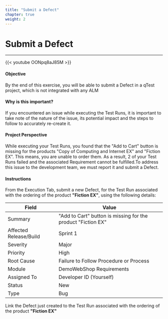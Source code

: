 ```yaml
---
title: "Submit a Defect"
chapter: true
weight: 2
---
```

# Submit a Defect
----

{{< youtube OONpq8aJ85M >}}

#### Objective
By the end of this exercise, you will be able to submit a Defect in a qTest project, which is not integrated with any ALM   

#### Why is this important?
If you encountered an issue while executing the Test Runs, it is important to take note of the nature of the issue, its potential impact and the steps to follow to accurately re-create it.

#### Project Perspective
While executing your Test Runs, you found that the "Add to Cart" button is missing for the products "Copy of Computing and Internet EX" and "Fiction EX". This means, you are unable to order them. As a result, 2 of your Test Runs failed and the associated Requirement cannot be fulfilled.To address this issue to the development team, we must report it and submit a Defect.   
#### Instructions   
From the Execution Tab, submit a new Defect, for the Test Run associated with the ordering of the product **"Fiction EX"**, using the following details:    

| Field | Value |
| ---- | ---- |
| Summary | "Add to Cart" button is missing for the product "Fiction EX" |
| Affected Release/Build | Sprint 1 |
| Severity | Major |
| Priority | High |
| Root Cause | Failure to Follow Procedure or Process |
| Module | DemoWebShop Requirements |
| Assigned To | Developer ID (Yourself)|
| Status | New |
| Type | Bug |   

Link the Defect just created to the Test Run associated with the ordering of the product **"Fiction EX"**

